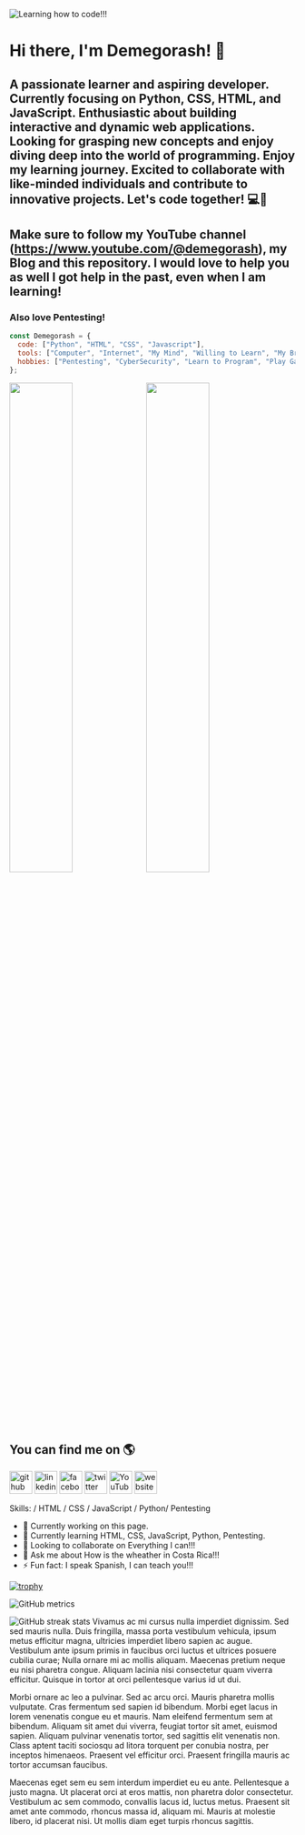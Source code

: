 ![Learning how to code!!!](https://github.com/Demegorash/Demegorash/assets/107815429/f4ef4489-7854-459d-9085-1cdc6fcee944)

# Hi there, I'm Demegorash! :wave:

## A passionate learner and aspiring developer. Currently focusing on Python, CSS, HTML, and JavaScript. Enthusiastic about building interactive and dynamic web applications. Looking for grasping new concepts and enjoy diving deep into the world of programming. Enjoy my learning journey.  Excited to collaborate with like-minded individuals and contribute to innovative projects. Let's code together! 💻🚀

## Make sure to follow my YouTube channel (https://www.youtube.com/@demegorash), my Blog and this repository.  I would love to help you as well I got help in the past, even when I am learning!

### Also love Pentesting!

```js
const Demegorash = {
  code: ["Python", "HTML", "CSS", "Javascript"],
  tools: ["Computer", "Internet", "My Mind", "Willing to Learn", "My Brain"],
  hobbies: ["Pentesting", "CyberSecurity", "Learn to Program", "Play Games", "Magic The Gathering", "Read and Learn a Lot"]
};
```

<img aling="left" width="47%" src="https://github-readme-stats.vercel.app/api?username=Demegorash&show_icons=true&theme=radical"/>

<img aling="left" width="47%" src="https://github-readme-stats.vercel.app/api/top-langs/?username=Demegorash&layout=compact"/>

## You can find me on :earth_americas:

[<img src='https://cdn.jsdelivr.net/npm/simple-icons@3.0.1/icons/github.svg' alt='github' height='40'>](https://github.com/Demegorash)  [<img src='https://cdn.jsdelivr.net/npm/simple-icons@3.0.1/icons/linkedin.svg' alt='linkedin' height='40'>](https://www.linkedin.com/in/demegorash/)  [<img src='https://cdn.jsdelivr.net/npm/simple-icons@3.0.1/icons/facebook.svg' alt='facebook' height='40'>](https://www.facebook.com/demegorash)  [<img src='https://cdn.jsdelivr.net/npm/simple-icons@3.0.1/icons/twitter.svg' alt='twitter' height='40'>](https://twitter.com/demegorash)  [<img src='https://cdn.jsdelivr.net/npm/simple-icons@3.0.1/icons/youtube.svg' alt='YouTube' height='40'>](https://www.youtube.com/@demegorash/featured) [<img src='https://cdn.jsdelivr.net/npm/simple-icons@3.0.1/icons/icloud.svg' alt='website' height='40'>](https://demegorash.blogspot.com)  


Skills: / HTML / CSS / JavaScript / Python/ Pentesting

- 🔭 Currently working on this page. 
- 🌱 Currently learning HTML, CSS, JavaScript, Python, Pentesting. 
- 👯 Looking to collaborate on Everything I can!!! 
- 💬 Ask me about How is the wheather in Costa Rica!!! 
- ⚡ Fun fact: I speak Spanish, I can teach you!!! 

[![trophy](https://github-profile-trophy.vercel.app/?username=Demegorash)](https://github.com/ryo-ma/github-profile-trophy)

![GitHub metrics](https://metrics.lecoq.io/Demegorash)  

![GitHub streak stats](https://streak-stats.demolab.com/?user=Demegorash)
Vivamus ac mi cursus nulla imperdiet dignissim. Sed sed mauris nulla. Duis fringilla, massa porta vestibulum vehicula, ipsum metus efficitur magna, ultricies imperdiet libero sapien ac augue. Vestibulum ante ipsum primis in faucibus orci luctus et ultrices posuere cubilia curae; Nulla ornare mi ac mollis aliquam. Maecenas pretium neque eu nisi pharetra congue. Aliquam lacinia nisi consectetur quam viverra efficitur. Quisque in tortor at orci pellentesque varius id ut dui.

Morbi ornare ac leo a pulvinar. Sed ac arcu orci. Mauris pharetra mollis vulputate. Cras fermentum sed sapien id bibendum. Morbi eget lacus in lorem venenatis congue eu et mauris. Nam eleifend fermentum sem at bibendum. Aliquam sit amet dui viverra, feugiat tortor sit amet, euismod sapien. Aliquam pulvinar venenatis tortor, sed sagittis elit venenatis non. Class aptent taciti sociosqu ad litora torquent per conubia nostra, per inceptos himenaeos. Praesent vel efficitur orci. Praesent fringilla mauris ac tortor accumsan faucibus.

Maecenas eget sem eu sem interdum imperdiet eu eu ante. Pellentesque a justo magna. Ut placerat orci at eros mattis, non pharetra dolor consectetur. Vestibulum ac sem commodo, convallis lacus id, luctus metus. Praesent sit amet ante commodo, rhoncus massa id, aliquam mi. Mauris at molestie libero, id placerat nisi. Ut mollis diam eget turpis rhoncus sagittis.

